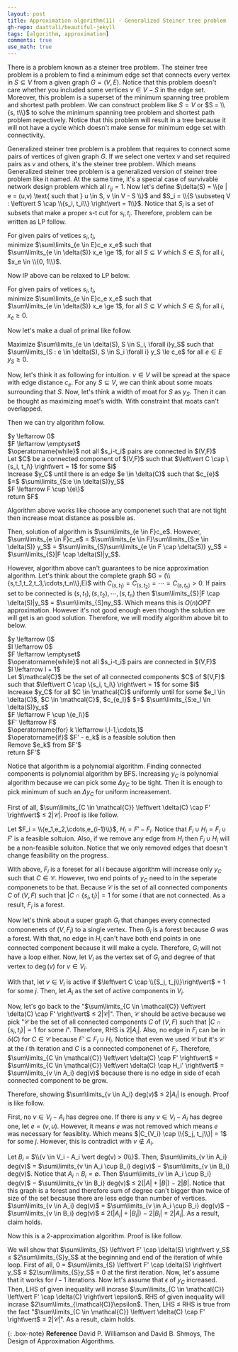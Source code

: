 ```yaml
---
layout: post
title: Approximation algorithm(11) - Generalized Steiner tree problem
gh-repo: daattali/beautiful-jekyll
tags: [algorithm, approximation]
comments: true
use_math: true
---
```


There is a problem known as a steiner tree problem.
The steiner tree problem is a problem to find a minimum edge set that connects every vertex in $S \subseteq V$ from a given graph $G = (V,E)$.
Notice that this problem doesn't care whether you included some vertices $v \in V - S$ in the edge set.
Moreover, this problem is a superset of the minimum spanning tree problem and shortest path problem.
We can construct problem like $S = V$ or $S = \\{s, t\\}$ to solve the minimum spanning tree problem and shortest path problem repectively.
Notice that this problem will result in a tree because it will not have a cycle which doesn't make sense for minimum edge set with connectivity.

Generalized steiner tree problem is a problem that requires to connect some pairs of vertices of given graph $G$.
If we select one vertex $v$ and set required pairs as $v$ and others, it's the steiner tree problem.
Which means Generalized steiner tree problem is a generalized version of steiner tree problem like it named.
At the same time, it's a special case of survivable network design problem which all $r_{ij} = 1$.
Now let's define $\delta(S) = \\{e | e = (u,v) \text{ such that } u \in S, v \in V - S \\}$ and $S_i = \\{S \subseteq V : \left\vert S \cap \\{s_i, t_i\\} \right\vert = 1\\}$.
Notice that $S_i$ is a set of subsets that make a proper s-t cut for $s_i, t_i$.
Therefore, problem can be written as LP follow.

For given pairs of vetices $s_i, t_i$,<br>
minimize $\sum\limits_{e \in E}c_e x_e$ such that<br>
$\sum\limits_{e \in \delta(S)} x_e \ge 1$, for all $S \subseteq V$ which $S \in S_i$ for all $i$, <br>
$x_e \in \\{0, 1\\}$.

Now IP above can be relaxed to LP below.

For given pairs of vetices $s_i, t_i$,<br>
minimize $\sum\limits_{e \in E}c_e x_e$ such that<br>
$\sum\limits_{e \in \delta(S)} x_e \ge 1$, for all $S \subseteq V$ which $S \in S_i$ for all $i$, <br>
$x_e \ge 0$.

Now let's make a dual of primal like follow.

Maximize $\sum\limits_{e \in \delta(S), S \in S_i, \forall i}y_S$ such that<br>
$\sum\limits_{S : e \in \delta(S), S \in S_i \forall i} y_S \le c_e$ for all $e \in E$<br>
$y_S \ge 0$.

Now, let's think it as following for intuition.
$v \in V$ will be spread at the space with edge distance $c_e$.
For any $S \subseteq V$, we can think about some moats surrounding that $S$.
Now, let's think a width of moat for $S$ as $y_S$.
Then it can be thought as maximizing moat's width.
With constraint that moats can't overlapped.

Then we can try algorithm follow.

<div class="alg">
    $y \leftarrow 0$<br>
    $F \leftarrow \emptyset$<br>
    $\operatorname{while}$ not all $s_i-t_i$ pairs are connected in $(V,F)$<br>
    <div class="alg">
        Let $C$ be a connected component of $(V,F)$ such that $\left\vert C \cap \{s_i, t_i\} \right\vert = 1$ for some $i$<br>
        Increase $y_C$ until there is an edge $e \in \delta(C)$ such that $c_{e}$ $=$ $\sum\limits_{S:e \in \delta(S)}y_S$<br>
        $F \leftarrow F \cup \{e\}$<br>
    </div>
    return $F$
</div>

Algorithm above works like choose any componenet such that are not tight then increase moat distance as possible as.

Then, solution of algorithm is $\sum\limits_{e \in F}c_e$.
However, $\sum\limits_{e \in F}c_e$ $=$ $\sum\limits_{e \in F}\sum\limits_{S:e \in \delta(S)} y_S$ $=$ $\sum\limits_{S}\sum\limits_{e \in F \cap \delta(S)} y_S$ $=$ $\sum\limits_{S}|F \cap \delta(S)|y_S$.

However, algorithm above can't guarantees to be nice approximation algorithm.
Let's think about the complete graph $G = (\\{s,t_1,t_2,t_3,\cdots,t_n\\},E)$ with $C_{(s,t_1)} = C_{(s,t_2)} = \cdots = C_{(s,t_n)} > 0$.
If pairs set to be connected is $(s,t_1), (s,t_2), \cdots, (s,t_n)$ then $\sum\limits_{S}|F \cap \delta(S)|y_S$ = $\sum\limits_{S}ny_S$.
Which means this is $O(n)OPT$ approximation.
However it's not good enough even though the solution we will get is an good solution.
Therefore, we will modify algorithm above bit to below.

<div class="alg">
    $y \leftarrow 0$<br>
    $l \leftarrow 0$<br>
    $F \leftarrow \emptyset$<br>
    $\operatorname{while}$ not all $s_i-t_i$ pairs are connected in $(V,F)$<br>
    <div class="alg">
        $l \leftarrow l + 1$<br>
        Let $\mathcal{C}$ be the set of all connected components $C$ of $(V,F)$ such that $\left\vert C \cap \{s_i, t_i\} \right\vert = 1$ for some $i$<br>
        Increase $y_C$ for all $C \in \mathcal{C}$ uniformly until for some $e_l \in \delta(C)$, $C \in \mathcal{C}$, $c_{e_l}$ $=$ $\sum\limits_{S:e_l \in \delta(S)}y_s$<br>
        $F \leftarrow F \cup \{e_l\}$<br>
    </div>
    $F' \leftarrow F$<br>
    $\operatorname{for} k \leftarrow l,l-1,\cdots,1$
    <div class="alg">
        $\operatorname{if}$ $F' - e_k$ is a feasible solution then
        <div class="alg">
            Remove $e_k$ from $F'$
        </div>
    </div>
    return $F'$
</div>

Notice that algorithm is a polynomial algorithm.
Finding connected components is polynomial algorithm by BFS.
Increasing $y_C$ is polynomial algorithm because we can pick some $\Delta y_C$ to be tight.
Then it is enough to pick minimum of such an $\Delta y_C$ for uniform increasement.

First of all, $\sum\limits_{C \in \mathcal{C}} \left\vert \delta(C) \cap F' \right\vert$ $\le$ $2 \left\vert \mathcal{C} \right\vert$.
Proof is like follow.

Let $F_i = \\{e_1,e_2,\cdots,e_{i-1}\\}$, $H_i = F' - F_i$.
Notice that $F_i \cup H_i = F_i \cup F'$ is a feasible soltuion.
Also, if we remove any edge from $H_i$ then $F_i \cup H_i$ will be a non-feasible soluiton.
Notice that we only removed edges that doesn't change feasibility on the progress.

With above, $F_i$ is a foreset for all $i$ because algorithm will increase only $y_C$ such that $C \in \mathcal{C}$.
However, two end points of $y_C$ need to in the seperate componenets to be that. 
Because $\mathcal{C}$ is the set of all connected components $C$ of $(V,F)$ such that $\left\vert C \cap \{s_i, t_i\} \right\vert = 1$ for some $i$ that are not connected.
As a result, $F_i$ is a forest.

Now let's think about a super graph $G_i$ that changes every connected componenets of $(V, F_i)$ to a single vertex.
Then $G_i$ is a forest because $G$ was a forest.
With that, no edge in $H_i$ can't have both end points in one connected component because it will make a cycle.
Therefore, $G_i$ will not have a loop either.
Now, let $V_i$ as the vertex set of $G_i$ and degree of that vertex to $\operatorname{deg}(v)$ for $v \in V_i$.

With that, let $v \in V_i$ is active if $\left\vert C \cap \\{S_j, t_j\\}\right\vert$ $=$ $1$ for some $j$.
Then, let $A_i$ as the set of active components in $V_i$.

Now, let's go back to the "$\sum\limits_{C \in \mathcal{C}} \left\vert \delta(C) \cap F' \right\vert$ $\le$ $2 \left\vert \mathcal{C} \right\vert$".
Then, $\mathcal{C}$ should be active because we pick "$\mathcal{C}$ be the set of all connected components $C$ of $(V,F)$ such that $\left\vert C \cap \{s_i, t_i\} \right\vert = 1$ for some $i$".
Therefore, RHS is $2 \left\vert A_i \right\vert$.
Also, no edge in $F_i$ can be in $\delta(C)$ for $C \in \mathcal{C}$ because $F' \subseteq F_i \cup H_i$.
Notice that even we used $\mathcal{C}$ but it's $\mathcal{C}$ at the $i$ th iteration and $C$ is a connected componenet of $F_i$.
Therefore, $\sum\limits_{C \in \mathcal{C}} \left\vert \delta(C) \cap F' \right\vert$ = $\sum\limits_{C \in \mathcal{C}} \left\vert \delta(C) \cap H_i' \right\vert$ $=$ $\sum\limits_{v \in A_i} deg(v)$ because there is no edge in side of ecah connected component to be grow. 

Therefore, showing $\sum\limits_{v \in A_i} deg(v)$ $\le$ $2 \left\vert A_i \right\vert$ is enough.
Proof is like follow.

First, no $v \in V_i - A_i$ has degree one.
If there is any $v \in V_i - A_i$ has degree one, let $e = (v, u)$.
However, it means $e$ was not removed which means $e$ was necessary for feasiblity.
Which means $|C_{V_i} \cap \\{S_j, t_j\\}| = 1$ for some $j$.
However, this is contradict with $v \not\in A_i$.

Let $B_i$ $=$ $\\{v \in V_i - A_i \vert deg(v) > 0\\}$.
Then, $\sum\limits_{v \in A_i} deg(v)$ $=$ $\sum\limits_{v \in A_i \cup B_i} deg(v)$ $-$ $\sum\limits_{v \in B_i} deg(v)$.
Notice that $A_i \cap B_i = \emptyset$.
Then $\sum\limits_{v \in A_i \cup B_i} deg(v)$ $-$ $\sum\limits_{v \in B_i} deg(v)$ $\le$ $2(\left\vert A \right\vert + \left\vert B \right\vert)$ $-$ $2\left\vert B \right\vert$.
Notice that this graph is a forest and therefore sum of degree can't bigger than twice of size of the set because there are less edge than number of vertices.
$\sum\limits_{v \in A_i} deg(v)$ $=$ $\sum\limits_{v \in A_i \cup B_i} deg(v)$ $-$ $\sum\limits_{v \in B_i} deg(v)$ $\le$ $2(\left\vert A_i \right\vert + \left\vert B_i \right\vert)$ $-$ $2\left\vert B_i \right\vert$ $=$ $2\left\vert A_i \right\vert$.
As a result, claim holds.

Now this is a 2-approximation algorithm.
Proof is like follow.

We will show that $\sum\limits_{S} \left\vert F' \cap \delta(S) \right\vert y_S$ $\le$ $2\sum\limits_{S}y_S$ at the beginning and end of the iteration of $\operatorname{while}$ loop.
First of all, $0$ $=$ $\sum\limits_{S} \left\vert F' \cap \delta(S) \right\vert y_S$ $\le$ $2\sum\limits_{S}y_S$ $=$ $0$ at the first iteration.
Now, let's assume that it works for $l - 1$ iterations.
Now let's assume that $\epsilon$ of $y_C$ increased. 
Then, LHS of given inequality will incrase $\sum\limits_{C \in \mathcal{C}} \left\vert F' \cap \delta(C) \right\vert \epsilon$.
RHS of given inequality will incrase $2\sum\limits_{\mathcal{C}}\epsilon$.
Then, LHS $\le$ RHS is true from the fact "$\sum\limits_{C \in \mathcal{C}} \left\vert \delta(C) \cap F' \right\vert$ $\le$ $2 \left\vert \mathcal{C} \right\vert$".
As a result, claim holds.


{: .box-note}
**Reference** David P. Williamson and David B. Shmoys, The Design of Approximation Algorithms.